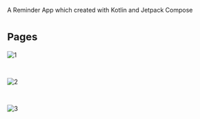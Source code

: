 A Reminder App which created with Kotlin and Jetpack Compose

# <sub>**Pages**</sub>

![1](https://github.com/seymasingin/RemindMe/assets/113527683/4b64d482-654f-4396-ba46-99e5e8e96750)

</br>

![2](https://github.com/seymasingin/RemindMe/assets/113527683/360f563d-bde8-4da5-b317-2eec212c7e88)

</br>

![3](https://github.com/seymasingin/RemindMe/assets/113527683/7b56d746-9fb5-474f-ad5b-d15ba13911e4)
